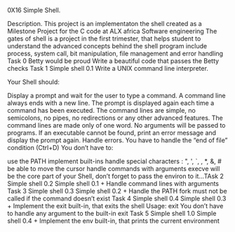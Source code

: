 0X16 Simple Shell.

Description.
This project is an implementaton the shell created as a Milestone Project for the C code at ALX africa Software engineering
The gates of shell is a project in the first trimester, that helps student to understand the advanced concepts behind the shell program include process, system call, bit manipulation, file management and error handling
Task 0 Betty would be proud Write a beautiful code that passes the Betty checks
Task 1
Simple shell 0.1 Write a UNIX command line interpreter.

Your Shell should:

Display a prompt and wait for the user to type a command. A command line always ends with a new line.
The prompt is displayed again each time a command has been executed.
The command lines are simple, no semicolons, no pipes, no redirections or any other advanced features.
The command lines are made only of one word. No arguments will be passed to programs.
If an executable cannot be found, print an error message and display the prompt again.
Handle errors.
You have to handle the “end of file” condition (Ctrl+D)
You don’t have to:

use the PATH
implement built-ins
handle special characters : ", ', `, \, *, &, #
be able to move the cursor
handle commands with arguments
execve will be the core part of your Shell, don’t forget to pass the environ to it…TAsk 2
Simple shell 0.2 Simple shell 0.1 + Handle command lines with arguments
Task 3
Simple shell 0.3 Simple shell 0.2 +
Handle the PATH
fork must not be called if the command doesn’t exist
Task 4
Simple shell 0.4 Simple shell 0.3 +
Implement the exit built-in, that exits the shell
Usage: exit
You don’t have to handle any argument to the built-in exit
Task 5
Simple shell 1.0 Simple shell 0.4 +
Implement the env built-in, that prints the current environment
